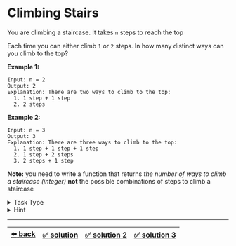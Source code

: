 # Climbing Stairs

You are climbing a staircase. It takes `n` steps to reach the top

Each time you can either climb `1` or `2` steps. In how many distinct ways can you climb to the top?

__Example 1:__

```
Input: n = 2
Output: 2
Explanation: There are two ways to climb to the top:
  1. 1 step + 1 step
  2. 2 steps
```

__Example 2:__

```
Input: n = 3
Output: 3
Explanation: There are three ways to climb to the top:
  1. 1 step + 1 step + 1 step
  2. 1 step + 2 steps
  3. 2 steps + 1 step
```

__Note:__ you need to write a function that returns _the number of ways to climb a staircase (integer)_ __not__ the possible combinations of steps to climb a staircase

<details>

<summary>Task Type</summary>

- __`Numbers Math`__
  <details>

  <summary><i><b><code>Use Fibonacci Sequence</code></b></i></summary>

    You need to use the [Fibonacci Sequence](../../1\)%20Task%20Challanges.md#12-fibonacci) to solve it

  </details>

</details>

<details>

<summary>Hint</summary>

You can store a Fibonacci Sequence in an array and you get `O(n)` memory complexity but you can also solve the task with `O(1)` memory complexity by using two counters instead of an array to get a Fibonacci Sequence

</details>

---

| [:arrow_left: back](../task-type.md) | [:white_check_mark: solution](./solution.js) | [:white_check_mark: solution 2](./solution-2.js) | [:white_check_mark: solution 3](./solution-3.js) |
| :---: | :---: | :---: | :---: |
